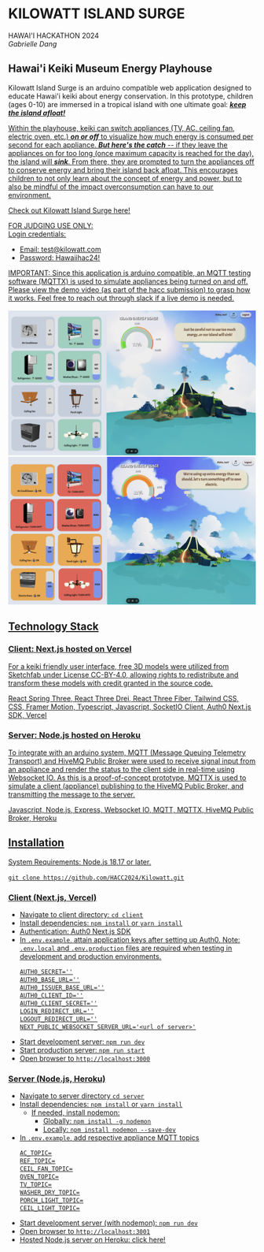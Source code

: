# KILOWATT ISLAND SURGE

HAWAI'I HACKATHON 2024 <br />
<em>Gabrielle Dang</em>

## Hawai'i Keiki Museum Energy Playhouse

Kilowatt Island Surge is an arduino compatible web application designed to educate Hawai'i keiki about energy conservation. In this prototype, children (ages 0-10) are immersed in a tropical island with one ultimate goal: <u>**_keep the island afloat!_**<u>

Within the playhouse, keiki can switch appliances (TV, AC, ceiling fan, electric oven, etc.) <u>**_on or off_**<u> to visualize how much energy is consumed per second for each appliance. <u>**_But here's the catch_**<u> -- if they leave the appliances on for too long (once maximum capacity is reached for the day), the island will <u>**_sink_**<u>. From there, they are prompted to turn the appliances off to conserve energy and bring their island back afloat. This encourages children to not only learn about the concept of energy and power, but to also be mindful of the impact overconsumption can have to our environment.

[Check out Kilowatt Island Surge here!](https://kilowatt-hacc24.vercel.app/) <br />

FOR JUDGING USE ONLY: <br />
Login credentials:

- Email: test@kilowatt.com
- Password: Hawaiihac24!

IMPORTANT: Since this application is arduino compatible, an MQTT testing software (MQTTX) is used to simulate appliances being turned on and off. Please view the demo video (as part of the hacc submission) to grasp how it works. Feel free to reach out through slack if a live demo is needed. <br /> <br />
<img src="/client/public/app_img1.png" width="700" />
<img src="/client/public/app_img2.png" width="700" />

## Technology Stack

### Client: Next.js hosted on Vercel

For a keiki friendly user interface, free 3D models were utilized from [Sketchfab](https://sketchfab.com/feed) under License CC-BY-4.0, allowing rights to redistribute and transform these models with credit granted in the source code.

React Spring Three, React Three Drei, React Three Fiber, Tailwind CSS, CSS, Framer Motion, Typescript, Javascript, SocketIO Client, Auth0 Next.js SDK, Vercel

### Server: Node.js hosted on Heroku

To integrate with an arduino system, MQTT (Message Queuing Telemetry Transport) and HiveMQ Public Broker were used to receive signal input from an appliance and render the status to the client side in real-time using Websocket IO. As this is a proof-of-concept prototype, MQTTX is used to simulate a client (appliance) publishing to the HiveMQ Public Broker, and transmitting the message to the server.

Javascript, Node.js, Express, Websocket IO, MQTT, MQTTX, HiveMQ Public Broker, Heroku

## Installation

System Requirements:
Node.js 18.17 or later.

`git clone https://github.com/HACC2024/Kilowatt.git`

### Client (Next.js, Vercel)

- Navigate to client directory: `cd client` <br />
- Install dependencies: `npm install` or `yarn install` <br />
- Authentication: Auth0 Next.js SDK
- In `.env.example`, attain application keys after setting up Auth0. Note: `.env.local` and `.env.production` files are required when testing in development and production environments.
  ```
  AUTH0_SECRET=''
  AUTH0_BASE_URL=''
  AUTH0_ISSUER_BASE_URL=''
  AUTH0_CLIENT_ID=''
  AUTH0_CLIENT_SECRET=''
  LOGIN_REDIRECT_URL=''
  LOGOUT_REDIRECT_URL=''
  NEXT_PUBLIC_WEBSOCKET_SERVER_URL='<url of server>'
  ```
- Start development server: `npm run dev` <br />
- Start production server: `npm run start`
- Open browser to `http://localhost:3000`

### Server (Node.js, Heroku)

- Navigate to server directory `cd server` <br />
- Install dependencies: `npm install` or `yarn install` <br />
  - If needed, install nodemon: <br />
    - Globally: `npm install -g nodemon` <br />
    - Locally: `npm install nodemon --save-dev` <br />
- In `.env.example`, add respective appliance MQTT topics
  ```
  AC_TOPIC=
  REF_TOPIC=
  CEIL_FAN_TOPIC=
  OVEN_TOPIC=
  TV_TOPIC=
  WASHER_DRY_TOPIC=
  PORCH_LIGHT_TOPIC=
  CEIL_LIGHT_TOPIC=
  ```
- Start development server (with nodemon): `npm run dev` <br />
- Open browser to `http://localhost:3001`
- Hosted Node.js server on Heroku: [click here!](https://kilowatt-fe71e37c0622.herokuapp.com/)
